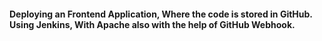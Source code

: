 #### Deploying an Frontend Application, Where the code is stored in GitHub. Using Jenkins, With Apache also with the help of GitHub Webhook.
